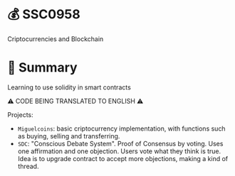 # 💰 SSC0958
Criptocurrencies and Blockchain
# 📖 Summary
Learning to use solidity in smart contracts

:warning: CODE BEING TRANSLATED TO ENGLISH :warning:

Projects:
- `Miguelcoins`: basic criptocurrency implementation, with functions such as buying, selling and transferring. 
- `SDC`: "Conscious Debate System". Proof of Consensus by voting. Uses one affirmation and one objection. Users vote what they think is true. Idea is to upgrade contract to accept more objections, making a kind of thread. 

